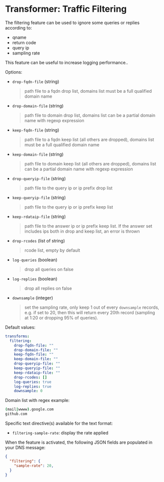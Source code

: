 # Transformer: Traffic Filtering

The filtering feature can be used to ignore some queries or replies according to:

- qname
- return code
- query ip
- sampling rate

This feature can be useful to increase logging performance..

Options:

- `drop-fqdn-file` (string)
  > path file to a fqdn drop list, domains list must be a full qualified domain name
- `drop-domain-file` (string)
  > path file to domain drop list, domains list can be a partial domain name with regexp expression
- `keep-fqdn-file` (string)
  > path file to a fqdn keep list (all others are dropped), domains list must be a full qualified domain name
- `keep-domain-file` (string)
  > path file to domain keep list (all others are dropped), domains list can be a partial domain name with regexp expression
- `drop-queryip-file` (string)
  > path file to the query ip or ip prefix drop list
- `keep-queryip-file` (string)
  > path file to the query ip or ip prefix keep list
- `keep-rdataip-file` (string)
  > path file to the answer ip or ip prefix keep list. If the answer set includes ips both in drop and keep list, an error is thrown
- `drop-rcodes` (list of string)
  > rcode list, empty by default
- `log-queries` (boolean)
  > drop all queries on false
- `log-replies` (boolean)
  > drop all replies on false
- `downsample` (integer)
  > set the sampling rate, only keep 1 out of every `downsample` records, e.g. if set to 20, then this will return every 20th record (sampling at 1:20 or dropping 95% of queries).

Default values:

```yaml
transforms:
  filtering:
    drop-fqdn-file: ""
    drop-domain-file: ""
    keep-fqdn-file: ""
    keep-domain-file: ""
    drop-queryip-file: ""
    keep-queryip-file: ""
    keep-rdataip-file: ""
    drop-rcodes: []
    log-queries: true
    log-replies: true
    downsample: 0
```

Domain list with regex example:

```bash
(mail|wwww).google.com
github.com
```

Specific text directive(s) available for the text format:

- `filtering-sample-rate`: display the rate applied

When the feature is activated, the following JSON fields are populated in your DNS message:

```json
{
  "filtering": {
    "sample-rate": 20,
  }
}
```
